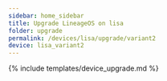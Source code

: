 ```yaml
---
sidebar: home_sidebar
title: Upgrade LineageOS on lisa
folder: upgrade
permalink: /devices/lisa/upgrade/variant2
device: lisa_variant2
---
```

{% include templates/device_upgrade.md %}
